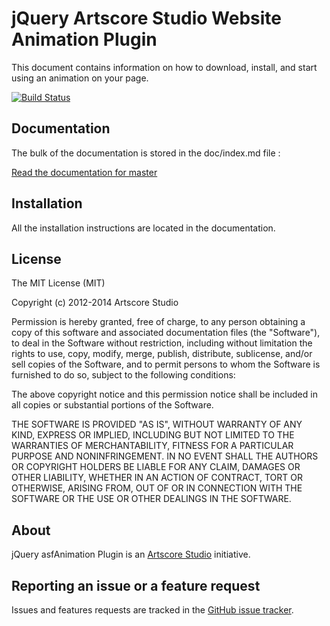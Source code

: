 jQuery Artscore Studio Website Animation Plugin
===============================================

This document contains information on how to download, install, and start using an animation on your page.

[![Build Status](https://travis-ci.org/artscorestudio/jquery-asf-animation.svg?branch=master)](https://travis-ci.org/artscorestudio/jquery-asf-animation)


Documentation
-------------
The bulk of the documentation is stored in the doc/index.md file :

[Read the documentation for master](https://github.com/artscorestudio/jquery-asf-animation/blob/master/doc/index.md)

Installation
------------
All the installation instructions are located in the documentation.

License
-------
The MIT License (MIT)

Copyright (c) 2012-2014 Artscore Studio

Permission is hereby granted, free of charge, to any person obtaining a copy of
this software and associated documentation files (the "Software"), to deal in
the Software without restriction, including without limitation the rights to
use, copy, modify, merge, publish, distribute, sublicense, and/or sell copies of
the Software, and to permit persons to whom the Software is furnished to do so,
subject to the following conditions:

The above copyright notice and this permission notice shall be included in all
copies or substantial portions of the Software.

THE SOFTWARE IS PROVIDED "AS IS", WITHOUT WARRANTY OF ANY KIND, EXPRESS OR
IMPLIED, INCLUDING BUT NOT LIMITED TO THE WARRANTIES OF MERCHANTABILITY, FITNESS
FOR A PARTICULAR PURPOSE AND NONINFRINGEMENT. IN NO EVENT SHALL THE AUTHORS OR
COPYRIGHT HOLDERS BE LIABLE FOR ANY CLAIM, DAMAGES OR OTHER LIABILITY, WHETHER
IN AN ACTION OF CONTRACT, TORT OR OTHERWISE, ARISING FROM, OUT OF OR IN
CONNECTION WITH THE SOFTWARE OR THE USE OR OTHER DEALINGS IN THE SOFTWARE.

About
-----
jQuery asfAnimation Plugin is an [Artscore Studio](http://www.artscore-studio.fr) initiative.

Reporting an issue or a feature request
---------------------------------------
Issues and features requests are tracked in the [GitHub issue tracker](https://github.com/artscorestudio/jquery-asf-animation/issues).
